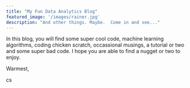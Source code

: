 ```yaml
---
title: "My Fun Data Analytics Blog"
featured_image: '/images/rainer.jpg'
description: "And other things. Maybe.  Come in and see..."
---
```

In this blog, you will find some super cool code, machine learning algorithms, coding chicken scratch, occassional musings, a tutorial or two and some super bad code.  I hope you are able to find a nugget or two to enjoy.

Warmest,

cs

